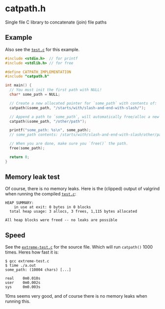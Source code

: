 # catpath.h

Single file C library to concatenate (join) file paths

## Example

Also see the [`test.c`](./test.c) for this example.

```c
#include <stdio.h>  // for printf
#include <stdlib.h> // for free

#define CATPATH_IMPLEMENTATION
#include "catpath.h"

int main() {
  // You must init the first path with NULL!
  char* some_path = NULL;

  // Create a new allocated pointer for `some_path` with contents of: `/starts/with/slash-and-end-with-slash` (removes the suffix '/')
  catpath(&some_path, "/starts/with/slash-and-end-with-slash/");

  // Append a path to `some_path`, will automatically free/alloc a new pointer and return it
  catpath(&some_path, "/other/path");

  printf("some_path: %s\n", some_path);
  // some_path contents: /starts/with/slash-and-end-with-slash/other/path

  // When you are done, make sure you `free()` the path.
  free(some_path);

  return 0;
}
```

## Memory leak test

Of course, there is no memory leaks. Here is the (clipped) output of
valgrind when running the compiled [`test.c`](./test.c):

```
HEAP SUMMARY:
    in use at exit: 0 bytes in 0 blocks
  total heap usage: 3 allocs, 3 frees, 1,115 bytes allocated

All heap blocks were freed -- no leaks are possible
```

## Speed

See the [`extreme-test.c`](./extreme-test.c) for the source file. Which will run
`catpath()` 1000 times. Heres how fast it is:

```
$ gcc extreme-test.c
$ time ./a.out
some_path: (10004 chars) [...]

real    0m0.010s
user    0m0.002s
sys     0m0.003s
```

10ms seems very good, and of course there is no memory leaks when running this.

